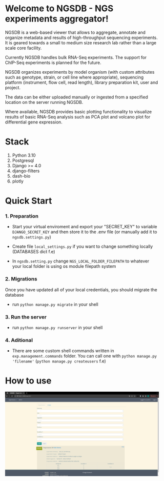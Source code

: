 # Welcome to NGSDB - NGS experiments aggregator!


NGSDB is a web-based viewer that allows to aggregate, annotate and
organize metadata and results of high-throughput sequencing
experiments. It is geared towards a small to medium size research lab
rather than a large scale core facility.

Currently NGSDB handles bulk RNA-Seq experiments. The support for
ChIP-Seq experiments is planned for the future.

NGSDB organizes experiments by model organism (with custom attributes
such as genotype, strain, or cell line where appropriate), sequencing
platform (instrument, flow cell, read length), library preparation
kit, user and project.

The data can be either uploaded manually or ingested from a specified
location on the server running NGSDB.

Where available, NGSDB provides basic plotting functionality to
visualize results of basic RNA-Seq analysis such as PCA plot and
volcano plot for differential gene expression.


# Stack

1. Python 3.10
2. Postgresql
3. Django >= 4.0
4. django-filters
5. dash-bio
6. plotly


# Quick Start 
### 1. Preparation

   - Start your virtual enviroment and export your "SECRET_KEY" to variable `DJANGO_SECRET_KEY` and then store it to the .env file (or manually add it to `ngsdb.settings.py`)

   - Create file `local_settings.py` if you want to change something locally (DATABASES dict f.e)

   - In `ngsdb.setting.py` change `NGS_LOCAL_FOLDER_FILEPATH` to whatever your local folder is using os module filepath system


### 2. Migrations 

Once you have updated all of your local credentials, you should migrate the database

   - run `python manage.py migrate` in your shell


### 3. Run the server 

   - run `python manage.py runserver` in your shell


### 4. Aditional 

   - There are some custom shell commands written in `exp.management.commands` folder. You can call one with `python manage.py 'filename'` (`python manage.py createusers` f.e)
 

# How to use

   ![Alt text](./static/img/readme/ngsdb_home.png)



